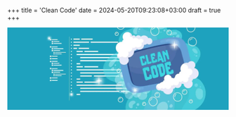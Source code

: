 +++
title = 'Clean Code'
date = 2024-05-20T09:23:08+03:00
draft = true
+++

![Clean Code](./image.webp)
